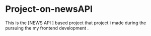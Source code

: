 # Project-on-newsAPI
This is the [NEWS API ] based project that project i made during the pursuing the my frontend development .
